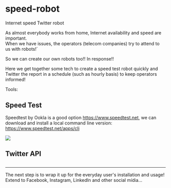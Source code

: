 # speed-robot
Internet speed Twitter robot

As almost everybody works from home, Internet availability and speed are important.<br>
When we have issues, the operators (telecom companies) try to attend to us with robots!´

So we can create our own robots too!! In response!!

Here we get together some tech to create a speed test robot quickly and Twitter the report in a schedule (such as hourly basis) to keep operators informed!

Tools:

## Speed Test

Speedtest by Ookla is a good option https://www.speedtest.net, we can download and install a local command line version:
https://www.speedtest.net/apps/cli

![](https://www.speedtest.net/result/14675293137.png)

## Twitter API

## 

---
The next step is to wrap it up for the everyday user's installation and usage!<br>
Extend to Facebook, Instagram, LinkedIn and other social mídia...
